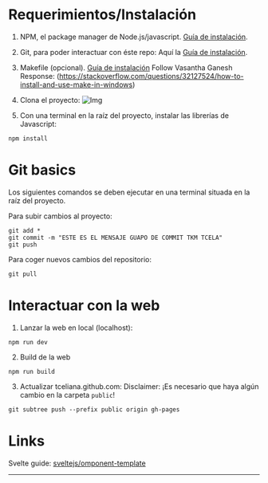 # Requerimientos/Instalación

1. NPM, el package manager de Node.js/javascript. [Guía de instalación](https://phoenixnap.com/kb/install-node-js-npm-on-windows).

2. Git, para poder interactuar con éste repo: Aquí la [Guía de instalación](https://phoenixnap.com/kb/how-to-install-git-windows).

3. Makefile (opcional). [Guía de instalación](http://gnuwin32.sourceforge.net/packages/make.htm) Follow Vasantha Ganesh Response: (https://stackoverflow.com/questions/32127524/how-to-install-and-use-make-in-windows)

4. Clona el proyecto: ![Img](https://user-images.githubusercontent.com/83143288/183264967-d8ba9e98-3b7a-45c5-8e65-01bfad604911.png)

5. Con una terminal en la raíz del proyecto, instalar las librerías de Javascript:

```
npm install
```

# Git basics

Los siguientes comandos se deben ejecutar en una terminal situada en la raíz del proyecto.

Para subir cambios al proyecto:

```
git add *
git commit -m "ESTE ES EL MENSAJE GUAPO DE COMMIT TKM TCELA"
git push
```

Para coger nuevos cambios del repositorio:

```
git pull
```

# Interactuar con la web
1) Lanzar la web en local (localhost):
```
npm run dev
```
2) Build de la web
```
npm run build
```
3) Actualizar tceliana.github.com:
Disclaimer: ¡Es necesario que haya algún cambio en la carpeta `public`!
```
git subtree push --prefix public origin gh-pages
```


# Links

Svelte guide: [sveltejs/omponent-template](https://github.com/sveltejs/component-template)

---

